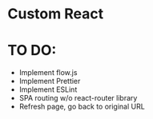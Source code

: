 # Custom React

# TO DO:
- Implement flow.js
- Implement Prettier
- Implement ESLint
- SPA routing w/o react-router library
- Refresh page, go back to original URL
